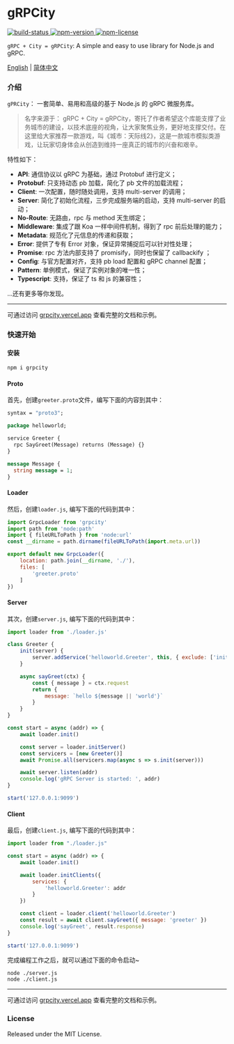 # gRPCity

<p align="left">
  <a aria-label="Github build status" href="https://github.com/chakhsu/grpcity/actions">
    <img alt="build-status" src="https://github.com/chakhsu/grpcity/actions/workflows/tests.yml/badge.svg">
  </a>
  <a aria-label="NPM version" href="https://www.npmjs.com/package/grpcity">
    <img alt="npm-version" src="https://badgen.net/npm/v/grpcity">
  </a>
  <a aria-label="License" href="https://github.com/chakhsu/grpcity/blob/main/LICENSE">
    <img alt="npm-license" src="https://badgen.net/npm/license/grpcity">
  </a>
</p>

`gRPC + City = gRPCity`: A simple and easy to use library for Node.js and gRPC.

[English](./README.md) | [简体中文](./README_CN.md)

### 介绍

`gPRCity`： 一套简单、易用和高级的基于 Node.js 的 gRPC 微服务库。

> 名字来源于： gRPC + City = gRPCity，寄托了作者希望这个库能支撑了业务城市的建设，以技术底座的视角，让大家聚焦业务，更好地支撑交付。在这里给大家推荐一款游戏，叫《城市：天际线2》，这是一款城市模拟类游戏，让玩家切身体会从创造到维持一座真正的城市的兴奋和艰辛。

特性如下：

- **API**: 通信协议以 gRPC 为基础，通过 Protobuf 进行定义；
- **Protobuf**: 只支持动态 pb 加载，简化了 pb 文件的加载流程；
- **Client**: 一次配置，随时随处调用，支持 multi-server 的调用；
- **Server**: 简化了初始化流程，三步完成服务端的启动，支持 multi-server 的启动；
- **No-Route**: 无路由，rpc 与 method 天生绑定；
- **Middleware**: 集成了跟 Koa 一样中间件机制，得到了 rpc 前后处理的能力；
- **Metadata**: 规范化了元信息的传递和获取；
- **Error**: 提供了专有 Error 对象，保证异常捕捉后可以针对性处理；
- **Promise**: rpc 方法内部支持了 promisify，同时也保留了 callbackify ；
- **Config**: 与官方配置对齐，支持 pb load 配置和 gRPC channel 配置；
- **Pattern**: 单例模式，保证了实例对象的唯一性；
- **Typescript**: 支持，保证了 ts 和 js 的兼容性；

...还有更多等你发现。

---

可通过访问 [grpcity.vercel.app](https://grpcity.vercel.app) 查看完整的文档和示例。

### 快速开始

#### 安装

```bash
npm i grpcity
```

#### Proto

首先，创建`greeter.proto`文件，编写下面的内容到其中：

```proto
syntax = "proto3";

package helloworld;

service Greeter {
  rpc SayGreet(Message) returns (Message) {}
}

message Message {
  string message = 1;
}
```

#### Loader

然后，创建`loader.js`, 编写下面的代码到其中：

```js
import GrpcLoader from 'grpcity'
import path from 'node:path'
import { fileURLToPath } from 'node:url'
const __dirname = path.dirname(fileURLToPath(import.meta.url))

export default new GrpcLoader({
    location: path.join(__dirname, './'),
    files: [
        'greeter.proto'
    ]
})
```

#### Server

其次，创建`server.js`, 编写下面的代码到其中：
```js
import loader from './loader.js'

class Greeter {
    init(server) {
        server.addService('helloworld.Greeter', this, { exclude: ['init'] })
    }

    async sayGreet(ctx) {
        const { message } = ctx.request
        return {
            message: `hello ${message || 'world'}`
        }
    }
}

const start = async (addr) => {
    await loader.init()

    const server = loader.initServer()
    const servicers = [new Greeter()]
    await Promise.all(servicers.map(async s => s.init(server)))

    await server.listen(addr)
    console.log('gRPC Server is started: ', addr)
}

start('127.0.0.1:9099')
```

#### Client

最后，创建`client.js`, 编写下面的代码到其中：

```js
import loader from "./loader.js"

const start = async (addr) => {
    await loader.init()

    await loader.initClients({
        services: {
            'helloworld.Greeter': addr
        }
    })

    const client = loader.client('helloworld.Greeter')
    const result = await client.sayGreet({ message: 'greeter' })
    console.log('sayGreet', result.response)
}

start('127.0.0.1:9099')
```

完成编程工作之后，就可以通过下面的命令启动~

```sh
node ./server.js
node ./client.js
```

---

可通过访问 [grpcity.vercel.app](https://grpcity.vercel.app) 查看完整的文档和示例。


### License

Released under the MIT License.
